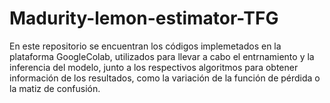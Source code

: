# Madurity-lemon-estimator-TFG
En este repositorio se encuentran los códigos implemetados en la plataforma GoogleColab, utilizados para llevar a cabo el entrnamiento y la inferencia del modelo, junto a los respectivos algoritmos para obtener información de los resultados, como la variación de la función de pérdida o la matiz de confusión.
